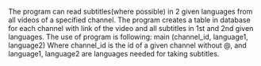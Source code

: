 The program can read subtitles(where possible) in 2 given languages from all videos of a specified channel. 
The program creates a table in database for each channel with link of the video and all subtitles in 1st and 2nd given languages. 
The use of program is following:
  main (channel_id, language1, language2)
Where channel_id is the id of a given channel without @, and language1, language2 are languages needed for taking subtitles.
